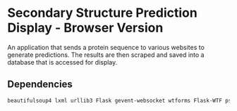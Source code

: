# Secondary Structure Prediction Display - Browser Version
An application that sends a protein sequence to various websites to generate predictions. The results are then scraped and saved into a database that is accessed for display.

Dependencies
-----------
```bash
beautifulsoup4 lxml urllib3 Flask gevent-websocket wtforms Flask-WTF psycopg2-binary --upgrade google-api-python-client google-auth-httplib2 google-auth-oauthlib python-guerrillamail
```